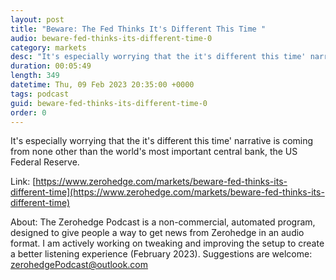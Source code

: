 ```yaml
---
layout: post
title: "Beware: The Fed Thinks It's Different This Time "
audio: beware-fed-thinks-its-different-time-0
category: markets
desc: "It's especially worrying that the it's different this time' narrative is coming from none other than the world's most important central bank, the US Federal Reserve."
duration: 00:05:49
length: 349
datetime: Thu, 09 Feb 2023 20:35:00 +0000
tags: podcast
guid: beware-fed-thinks-its-different-time-0
order: 0
---
```

It's especially worrying that the it's different this time' narrative is coming from none other than the world's most important central bank, the US Federal Reserve.

Link: [https://www.zerohedge.com/markets/beware-fed-thinks-its-different-time](https://www.zerohedge.com/markets/beware-fed-thinks-its-different-time)

About: The Zerohedge Podcast is a non-commercial, automated program, designed to give people a way to get news from Zerohedge in an audio format.  I am actively working on tweaking and improving the setup to create a better listening experience (February 2023).  Suggestions are welcome: [zerohedgePodcast@outlook.com](mailto:zerohedgePodcast@outlook.com)